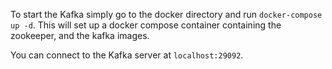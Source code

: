 To start the Kafka simply go to the docker directory and run `docker-compose up -d`. This will set up a docker compose container containing the zookeeper, and the kafka images.

You can connect to  the Kafka server at `localhost:29092`.